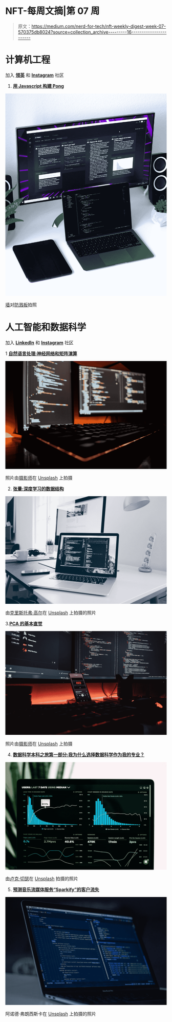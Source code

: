 # NFT-每周文摘|第 07 周

> 原文：<https://medium.com/nerd-for-tech/nft-weekly-digest-week-07-570375db8024?source=collection_archive---------16----------------------->

# 计算机工程

加入 [**领英**](https://www.linkedin.com/showcase/72435604/admin/) 和 [**Instagram**](https://www.instagram.com/nft_computer_engineering/) 社区

1.  [**用 Javascript 构建 Pong**](/nerd-for-tech/building-pong-with-javascript-c0dd0ab79c9c)

![](img/225cd9889344bf4a68b09b9ebb5402a0.png)

[墙](https://unsplash.com/@walling?utm_source=medium&utm_medium=referral)对[防溅板](https://unsplash.com?utm_source=medium&utm_medium=referral)拍照

# 人工智能和数据科学

加入 [**LinkedIn**](https://www.linkedin.com/showcase/72432816/admin/) 和 [**Instagram**](https://www.instagram.com/nft_ai_data_science/) 社区

1 [**自然语言处理:神经网络和矩阵演算**](/nerd-for-tech/natural-language-processing-neural-networks-and-matrix-calculus-eafaa6154c33/)

![](img/53d1b0f3df701091a02e190df85e08d3.png)

照片由[摄影师](https://unsplash.com/@ffstop?utm_source=medium&utm_medium=referral)在 [Unsplash](https://unsplash.com?utm_source=medium&utm_medium=referral) 上拍摄

2. [**张量:深度学习的数据结构**](/nerd-for-tech/tensor-data-structure-for-deep-learning-98726ade8c0a)

![](img/c40e833528fa1d2dfe62f5dff424af2d.png)

由[克里斯托弗·高尔](https://unsplash.com/@cgower?utm_source=medium&utm_medium=referral)在 [Unsplash](https://unsplash.com?utm_source=medium&utm_medium=referral) 上拍摄的照片

3.[**PCA 的基本直觉**](/nerd-for-tech/basic-intuition-of-pca-9b2e9b8a7ca2)

![](img/52cae44b59d9163c669f0093169e7393.png)

照片由[摄影师](https://unsplash.com/@ffstop?utm_source=medium&utm_medium=referral)在 [Unsplash](https://unsplash.com?utm_source=medium&utm_medium=referral) 上拍摄

4. [**数据科学本科之旅第一部分:我为什么选择数据科学作为我的专业？**](/nerd-for-tech/data-science-undergrad-journey-part1-why-did-i-choose-data-science-as-my-major-606202be1aba)

![](img/36bdfcd9696a3dab7f860305c2f16c8b.png)

由[卢克·切瑟](https://unsplash.com/@lukechesser?utm_source=medium&utm_medium=referral)在 [Unsplash](https://unsplash.com?utm_source=medium&utm_medium=referral) 拍摄的照片

5. [**预测音乐流媒体服务“Sparkify”的客户流失**](/nerd-for-tech/predicting-customer-churn-for-music-streaming-service-sparkify-3e281a93273)

![](img/2ca7f453a4bd4517538a1f487f247436.png)

阿诺德·弗朗西斯卡在 [Unsplash](https://unsplash.com?utm_source=medium&utm_medium=referral) 上拍摄的照片